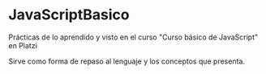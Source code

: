 # JavaScriptBasico
Prácticas de lo aprendido y visto en el curso "Curso básico de JavaScript" en Platzi

Sirve como forma de repaso al lenguaje y los conceptos que presenta.